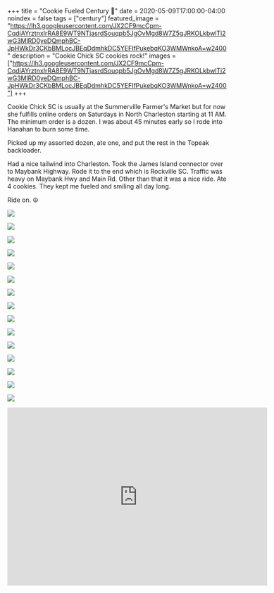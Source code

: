 +++
title =  "Cookie Fueled Century 💯"
date = 2020-05-09T17:00:00-04:00
noindex = false
tags = ["century"]
featured_image = "https://lh3.googleusercontent.com/JX2CF9mcCpm-CqdiAYrztnxIrRA8E9WT9NTjasrdSouqpb5JgOvMgd8W7Z5gJRKOLkbwlTi2wG3MlRD0yeDQmphBC-JpHWkDr3CKbBMLocJBEqDdmhkDC5YEFIfPukebqKO3WMWnkoA=w2400"
description = "Cookie Chick SC cookies rock!"
images = ["https://lh3.googleusercontent.com/JX2CF9mcCpm-CqdiAYrztnxIrRA8E9WT9NTjasrdSouqpb5JgOvMgd8W7Z5gJRKOLkbwlTi2wG3MlRD0yeDQmphBC-JpHWkDr3CKbBMLocJBEqDdmhkDC5YEFIfPukebqKO3WMWnkoA=w2400"]
+++

Cookie Chick SC is usually at the Summerville Farmer's Market but for now she fulfills online orders on Saturdays in North Charleston starting at 11 AM. The minimum order is a dozen. I was about 45 minutes early so I rode into Hanahan to burn some time.

Picked up my assorted dozen, ate one, and put the rest in the Topeak backloader.

Had a nice tailwind into Charleston. Took the James Island connector over to Maybank Highway. Rode it to the end which is Rockville SC. Traffic was heavy on Maybank Hwy and Main Rd. Other than that it was a nice ride. Ate 4 cookies. They kept me fueled and smiling all day long.

Ride on. ☮

<a href='https://lh3.googleusercontent.com/JX2CF9mcCpm-CqdiAYrztnxIrRA8E9WT9NTjasrdSouqpb5JgOvMgd8W7Z5gJRKOLkbwlTi2wG3MlRD0yeDQmphBC-JpHWkDr3CKbBMLocJBEqDdmhkDC5YEFIfPukebqKO3WMWnkoA=w2400'><img src='https://lh3.googleusercontent.com/JX2CF9mcCpm-CqdiAYrztnxIrRA8E9WT9NTjasrdSouqpb5JgOvMgd8W7Z5gJRKOLkbwlTi2wG3MlRD0yeDQmphBC-JpHWkDr3CKbBMLocJBEqDdmhkDC5YEFIfPukebqKO3WMWnkoA=w2400'></a>

<a href='https://lh3.googleusercontent.com/hD15gD6T9swwDosV2mwtCqUxOeSvOYxGKQSPPcTpsQMsnh43zI90MxzvB5WznFGi_dUdKuZZ_hyognyPSBb7IsbEpDE_j0XYy6o2AOwGNVxR7S8jgA4m81PxAPDDyhfeJILQqAWgPX0=w2400'><img src='https://lh3.googleusercontent.com/hD15gD6T9swwDosV2mwtCqUxOeSvOYxGKQSPPcTpsQMsnh43zI90MxzvB5WznFGi_dUdKuZZ_hyognyPSBb7IsbEpDE_j0XYy6o2AOwGNVxR7S8jgA4m81PxAPDDyhfeJILQqAWgPX0=w2400'></a>

<a href='https://lh3.googleusercontent.com/JwmjPLPRVZhIH48GoiE9fH5jNjzCkIJ4b9alcfKEFEu0L_y5iyLdIw5N1W9MWgxeZmhFN7uSR7-WhESZyK7kbSyjiXzZH2i8jveKm9PfYvktRAJuQ4iPbrMEXEcQK9xIYCkhSvZ1Ip0=w2400'><img src='https://lh3.googleusercontent.com/JwmjPLPRVZhIH48GoiE9fH5jNjzCkIJ4b9alcfKEFEu0L_y5iyLdIw5N1W9MWgxeZmhFN7uSR7-WhESZyK7kbSyjiXzZH2i8jveKm9PfYvktRAJuQ4iPbrMEXEcQK9xIYCkhSvZ1Ip0=w2400'></a>

<a href='https://lh3.googleusercontent.com/8GkqjtF8uF0PFeQglAJ9VLVGf1gkEX37ba9nLOq7NT-1O7huzk0OxgswbopFag3eHbp6CrRzdR7JIBczCxlcyMwLbECF59VL1q8pcsPhrDKvs4nBbITfGV4-elNxpHs7JDS2wPiFYh0=w2400'><img src='https://lh3.googleusercontent.com/8GkqjtF8uF0PFeQglAJ9VLVGf1gkEX37ba9nLOq7NT-1O7huzk0OxgswbopFag3eHbp6CrRzdR7JIBczCxlcyMwLbECF59VL1q8pcsPhrDKvs4nBbITfGV4-elNxpHs7JDS2wPiFYh0=w2400'></a>

<a href='https://lh3.googleusercontent.com/Psh23wUc4SbLTbpqI29d9MitR8zh8bUMIc7Bh614KhG7svjztp5uJXwQUEukahR0uXutauzUcE6k4bcH3foQUgtS51VB5I6s6A0wSJI9phA9Li-ATOxu5hG5JP6f5vq-iHtjHbZt8Yc=w2400'><img src='https://lh3.googleusercontent.com/Psh23wUc4SbLTbpqI29d9MitR8zh8bUMIc7Bh614KhG7svjztp5uJXwQUEukahR0uXutauzUcE6k4bcH3foQUgtS51VB5I6s6A0wSJI9phA9Li-ATOxu5hG5JP6f5vq-iHtjHbZt8Yc=w2400'></a>

<a href='https://lh3.googleusercontent.com/SB6IcSUtbU0c8Dd8nUFJiY59gn9-xxtBdyu15OKwtRKW9bSj17V-UZ1TbYIPNhHvFA0tCQc2NM96ax3AYH3NfUL6LiN2dwQ4_lIu-6wgxRsPRuTcFq7bjQF09P_cPoYbQAfr8nto0Ck=w2400'><img src='https://lh3.googleusercontent.com/SB6IcSUtbU0c8Dd8nUFJiY59gn9-xxtBdyu15OKwtRKW9bSj17V-UZ1TbYIPNhHvFA0tCQc2NM96ax3AYH3NfUL6LiN2dwQ4_lIu-6wgxRsPRuTcFq7bjQF09P_cPoYbQAfr8nto0Ck=w2400'></a>

<a href='https://lh3.googleusercontent.com/NWbjW6Zix5quNxCRttcGFEtx69akqzlVb7AARvWhPKFZmKwlQxk0iIA462Lq1hfHJN0fWPtPY1hEmdwqGDZ6A2mKpnC8rm9PfxzehB-jt5bgrpBdEwXH3QqmOfRF9w2k8jxRD9Scww8=w2400'><img src='https://lh3.googleusercontent.com/NWbjW6Zix5quNxCRttcGFEtx69akqzlVb7AARvWhPKFZmKwlQxk0iIA462Lq1hfHJN0fWPtPY1hEmdwqGDZ6A2mKpnC8rm9PfxzehB-jt5bgrpBdEwXH3QqmOfRF9w2k8jxRD9Scww8=w2400'></a>

<a href='https://lh3.googleusercontent.com/TgQBQQ9mcBX2GQxWntSw7wYENNgZIkNrOkkzbMfCTzy60Hd23eH8mntvlRj16RSv90ARRr6MRxzslOOQxRaOGXxED3vJcA1jwQYQMnymdI-8yhLf9puPJuhGOF3PHdGMZaWxtwLqkqM=w2400'><img src='https://lh3.googleusercontent.com/TgQBQQ9mcBX2GQxWntSw7wYENNgZIkNrOkkzbMfCTzy60Hd23eH8mntvlRj16RSv90ARRr6MRxzslOOQxRaOGXxED3vJcA1jwQYQMnymdI-8yhLf9puPJuhGOF3PHdGMZaWxtwLqkqM=w2400'></a>

<a href='https://lh3.googleusercontent.com/lyiGUZgsgmMpyf0aKAFnJBbLc6SD1uDxo0ys0cHUq-IrBf-fTHl149f6r9cnbULgR7UQpx4QHnZIKiDgudFvORI2iE4txP_zowPd32RyfgF5E-JYsJA-z-u9GUbak5MS4FOnQtjI2Mk=w2400'><ing src='https://lh3.googleusercontent.com/lyiGUZgsgmMpyf0aKAFnJBbLc6SD1uDxo0ys0cHUq-IrBf-fTHl149f6r9cnbULgR7UQpx4QHnZIKiDgudFvORI2iE4txP_zowPd32RyfgF5E-JYsJA-z-u9GUbak5MS4FOnQtjI2Mk=w2400'></a>

<a href='https://lh3.googleusercontent.com/ow1i0OHmzSo_l7QHapUepLFiOkB-GCnePPmBgjSMOu8K338PrBaCpcY8whzXKsM8dUIqRQZ1x6NbH2jmkCXFghqqC1_UIdL9IuPOBg4s7t8arwY7u-W-sgz0B8b4nwDd5fPqhQ6jIGQ=w2400'><img src='https://lh3.googleusercontent.com/ow1i0OHmzSo_l7QHapUepLFiOkB-GCnePPmBgjSMOu8K338PrBaCpcY8whzXKsM8dUIqRQZ1x6NbH2jmkCXFghqqC1_UIdL9IuPOBg4s7t8arwY7u-W-sgz0B8b4nwDd5fPqhQ6jIGQ=w2400'></a>

<a href='https://lh3.googleusercontent.com/pLUNDXIhrsL8LvwjKHZVWDH3icxMk2Qimk9oepEWVoWKbM9HKmq_hG3yQfCMShtdZKris4qqaguoBWaWX5xawEI_soZhH5kF89oKq9s4ttbGZkSrLHaCryQC-2DojExOMCYjgbhtTcQ=w2400'><img src='https://lh3.googleusercontent.com/pLUNDXIhrsL8LvwjKHZVWDH3icxMk2Qimk9oepEWVoWKbM9HKmq_hG3yQfCMShtdZKris4qqaguoBWaWX5xawEI_soZhH5kF89oKq9s4ttbGZkSrLHaCryQC-2DojExOMCYjgbhtTcQ=w2400'></a>

<a href='https://lh3.googleusercontent.com/OFL5mHJPKsiZ0ErmV32foeIFC9JFSG8XtbhFbr4V3srP3Hl24oeu1CB9i_8K3-LuldAe1hB7KteRCcfCLzDtBCJTAL_BB-CXwyo7juRwrkI6qgRDFWhsXu4tY230u07QE7I0Gki1vgg=w2400'><img src='https://lh3.googleusercontent.com/OFL5mHJPKsiZ0ErmV32foeIFC9JFSG8XtbhFbr4V3srP3Hl24oeu1CB9i_8K3-LuldAe1hB7KteRCcfCLzDtBCJTAL_BB-CXwyo7juRwrkI6qgRDFWhsXu4tY230u07QE7I0Gki1vgg=w2400'></a>

<a href='https://lh3.googleusercontent.com/nTYZdZi8DM3P6wCXJJsQkadMdm8CCsz_PP2eWqKmk6qWuBafWUQx98kxeV2jWRj0YM0qHlSsoCQdcgcCaX1ap_9Mgo5vojpd0BnpcieQWAq0_ESKOtmmiVgno6bqnBO55e1j2K71opc=w2400'><img src='https://lh3.googleusercontent.com/nTYZdZi8DM3P6wCXJJsQkadMdm8CCsz_PP2eWqKmk6qWuBafWUQx98kxeV2jWRj0YM0qHlSsoCQdcgcCaX1ap_9Mgo5vojpd0BnpcieQWAq0_ESKOtmmiVgno6bqnBO55e1j2K71opc=w2400'></a>

<a href='https://lh3.googleusercontent.com/bqd-mslyVC5CiF51CWBhsAmyRAheneS4m5n5fSsXQb11aqffJxflq4n4QlfR4L0k9UTb4ru0XZCWlE5Pm9ySZjS7TnNfqHwYtpNvoMrAC7nEz62W99QmwOlKdSlZ5Q4XILtOnCg6Yos=w2400'><img src='https://lh3.googleusercontent.com/bqd-mslyVC5CiF51CWBhsAmyRAheneS4m5n5fSsXQb11aqffJxflq4n4QlfR4L0k9UTb4ru0XZCWlE5Pm9ySZjS7TnNfqHwYtpNvoMrAC7nEz62W99QmwOlKdSlZ5Q4XILtOnCg6Yos=w2400'></a>

<a href='https://lh3.googleusercontent.com/F2iveYl7fd64Cv-S590P5Rc8pCki4teNg5z-4_wo9Iut2g6s9yUEVJcV6Uw6d4cneiwbPmo63rykIrf4sovzRstkRejjUFSzdImxG1n59_mjD6o3101V9wDDxmd2fzJDqNfn3hdJkTw=w2400'><img src='https://lh3.googleusercontent.com/F2iveYl7fd64Cv-S590P5Rc8pCki4teNg5z-4_wo9Iut2g6s9yUEVJcV6Uw6d4cneiwbPmo63rykIrf4sovzRstkRejjUFSzdImxG1n59_mjD6o3101V9wDDxmd2fzJDqNfn3hdJkTw=w2400'></a>

<a href='https://lh3.googleusercontent.com/lLhNwA5RbZFazwz-t6517a7wE5wFUQ9M225-krTmnPSk-7lI7yGs1KWPk006amQokYnXgULs2m9x9ZxbJusy4D90nIjywDc2rnD19hvrqsjjcfgBd-Hav2ubCqraNjYlcHXtUsOxOJo=w2400'><img src='https://lh3.googleusercontent.com/lLhNwA5RbZFazwz-t6517a7wE5wFUQ9M225-krTmnPSk-7lI7yGs1KWPk006amQokYnXgULs2m9x9ZxbJusy4D90nIjywDc2rnD19hvrqsjjcfgBd-Hav2ubCqraNjYlcHXtUsOxOJo=w2400'></a>

<iframe height='405' width='590' frameborder='0' allowtransparency='true' scrolling='no' src='https://www.strava.com/activities/3426681799/embed/9dcfa0d0ed5fa9a3eb34571be9e1ea258a441d18'></iframe>
